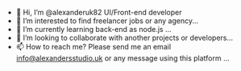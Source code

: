 - 👋 Hi, I’m @alexanderuk82 UI/Front-end developer
- 👀 I’m interested to find freelancer jobs or any agency...
- 🌱 I’m currently learning  back-end as node.js ...
- 💞️ I’m looking to collaborate with another projects or developers...
- 📫 How to reach me? Please send me an email info@alexandersstudio.uk or any message using this platform  ...

<!---
alexanderuk82/alexanderuk82 is a ✨ special ✨ repository because its `README.md` (this file) appears on your GitHub profile.
You can click the Preview link to take a look at your changes.
--->
